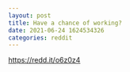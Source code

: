 ```yaml
--- 
layout: post 
title: Have a chance of working? 
date: 2021-06-24 1624534326 
categories: reddit 
--- 
```

https://redd.it/o6z0z4